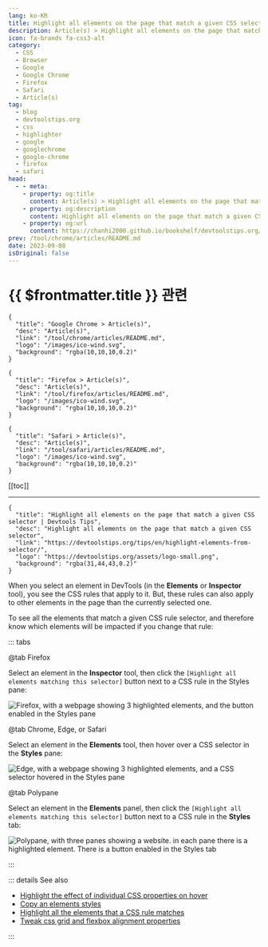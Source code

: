 ```yaml
---
lang: ko-KR
title: Highlight all elements on the page that match a given CSS selector
description: Article(s) > Highlight all elements on the page that match a given CSS selector
icon: fa-brands fa-css3-alt
category: 
  - CSS
  - Browser
  - Google
  - Google Chrome
  - Firefox
  - Safari
  - Article(s)
tag: 
  - blog
  - devtoolstips.org
  - css
  - highlighter
  - google
  - googlechrome
  - google-chrome
  - firefox
  - safari
head:  
  - - meta:
    - property: og:title
      content: Article(s) > Highlight all elements on the page that match a given CSS selector
    - property: og:description
      content: Highlight all elements on the page that match a given CSS selector
    - property: og:url
      content: https://chanhi2000.github.io/bookshelf/devtoolstips.org/highlight-elements-from-selector.html
prev: /tool/chrome/articles/README.md
date: 2023-09-08
isOriginal: false
---
```


# {{ $frontmatter.title }} 관련

```component VPCard
{
  "title": "Google Chrome > Article(s)",
  "desc": "Article(s)",
  "link": "/tool/chrome/articles/README.md",
  "logo": "/images/ico-wind.svg",
  "background": "rgba(10,10,10,0.2)"
}
```

```component VPCard
{
  "title": "Firefox > Article(s)",
  "desc": "Article(s)",
  "link": "/tool/firefox/articles/README.md",
  "logo": "/images/ico-wind.svg",
  "background": "rgba(10,10,10,0.2)"
}
```

```component VPCard
{
  "title": "Safari > Article(s)",
  "desc": "Article(s)",
  "link": "/tool/safari/articles/README.md",
  "logo": "/images/ico-wind.svg",
  "background": "rgba(10,10,10,0.2)"
}
```

[[toc]]

---

```component VPCard
{
  "title": "Highlight all elements on the page that match a given CSS selector | Devtools Tips",
  "desc": "Highlight all elements on the page that match a given CSS selector",
  "link": "https://devtoolstips.org/tips/en/highlight-elements-from-selector/",
  "logo": "https://devtoolstips.org/assets/logo-small.png",
  "background": "rgba(31,44,43,0.2)"
}
```

When you select an element in DevTools (in the **Elements** or **Inspector** tool), you see the CSS rules that apply to it. But, these rules can also apply to other elements in the page than the currently selected one.

To see all the elements that match a given CSS rule selector, and therefore know which elements will be impacted if you change that rule:

::: tabs

@tab <FontIcon icon="fa-brands fa-firefox-browser"/>Firefox

Select an element in the **Inspector** tool, then click the <FontIcon icon="iconfont icon-select"/>`[Highlight all elements matching this selector]` button next to a CSS rule in the Styles pane:

![<FontIcon icon="fa-brands fa-firefox-browser"/>Firefox, with a webpage showing 3 highlighted elements, and the button enabled in the **Styles** pane](https://devtoolstips.org/assets/img/highlight-elements-from-selector-firefox.png)

@tab <FontIcon icon="fa-brands fa-chrome"/>Chrome, <FontIcon icon="fa-brands fa-edge"/>Edge, or <FontIcon icon="fa-brands fa-safari"/>Safari

Select an element in the **Elements** tool, then hover over a CSS selector in the **Styles** pane:

![<FontIcon icon="fa-brands fa-edge"/>Edge, with a webpage showing 3 highlighted elements, and a CSS selector hovered in the **Styles** pane](https://devtoolstips.org/assets/img/highlight-elements-from-selector-edge.png)

@tab Polypane

Select an element in the **Elements** panel, then click the <FontIcon icon="iconfont icon-select"/>`[Highlight all elements matching this selector]` button next to a CSS rule in the **Styles** tab:

![Polypane, with three panes showing a website. in each pane there is a highlighted element. There is a button enabled in the Styles tab](https://devtoolstips.org/assets/img/highlight-elements-from-selector-polypane.png)

:::

::: details See also

- [Highlight the effect of individual CSS properties on hover](https://devtoolstips.org/tips/en/highlight-css-properties-on-hover) <!-- TODO: add VPCard -->
- [Copy an elements styles](https://devtoolstips.org/tips/en/copy-element-styles) <!-- TODO: add VPCard -->
- [Highlight all the elements that a CSS rule matches](https://devtoolstips.org/tips/en/highlight-matching-elements) <!-- TODO: add VPCard -->
- [Tweak css grid and flexbox alignment properties](https://devtoolstips.org/tips/en/tweak-grid-flex-alignment) <!-- TODO: add VPCard -->

:::

